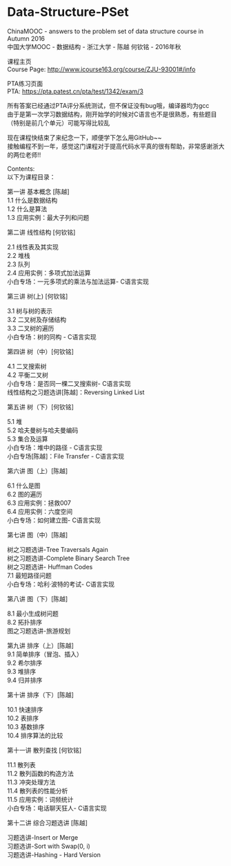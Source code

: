 # Data-Structure-PSet

ChinaMOOC - answers to the problem set of data structure course in Autumn 2016   
中国大学MOOC - 数据结构 - 浙江大学 - 陈越 何钦铭 - 2016年秋

课程主页         
Course Page: http://www.icourse163.org/course/ZJU-93001#/info               

PTA练习页面                  
PTA: https://pta.patest.cn/pta/test/1342/exam/3

所有答案已经通过PTA评分系统测试，但不保证没有bug哦，编译器均为gcc      
由于是第一次学习数据结构，刚开始学的时候对C语言也不是很熟悉，有些题目（特别是前几个单元）可能写得比较乱

现在课程快结束了来纪念一下，顺便学下怎么用GitHub~~     
接触编程不到一年，感觉这门课程对于提高代码水平真的很有帮助，非常感谢浙大的两位老师!!


Contents:       
以下为课程目录：       

第一讲 基本概念 [陈越]               
1.1 什么是数据结构             
1.2 什么是算法           
1.3 应用实例：最大子列和问题        

第二讲 线性结构 [何钦铭]  

2.1 线性表及其实现       
2.2 堆栈       
2.3 队列         
2.4 应用实例：多项式加法运算        
小白专场：一元多项式的乘法与加法运算- C语言实现          
 
第三讲 树(上) [何钦铭]              

3.1 树与树的表示              
3.2 二叉树及存储结构           
3.3 二叉树的遍历            
小白专场：树的同构 - C语言实现               
 
第四讲 树（中）[何钦铭]          
      
4.1 二叉搜索树        
4.2 平衡二叉树        
小白专场：是否同一棵二叉搜索树- C语言实现          
线性结构之习题选讲[陈越]：Reversing Linked List           
 
第五讲 树（下）[何钦铭]           

5.1 堆         
5.2 哈夫曼树与哈夫曼编码          
5.3 集合及运算          
小白专场：堆中的路径 - C语言实现         
小白专场[陈越]：File Transfer - C语言实现           

第六讲 图（上）[陈越]        

6.1 什么是图      
6.2 图的遍历         
6.3 应用实例：拯救007     
6.4 应用实例：六度空间      
小白专场：如何建立图- C语言实现       
 
第七讲 图（中）[陈越]       

树之习题选讲-Tree Traversals Again       
树之习题选讲-Complete Binary Search Tree   
树之习题选讲- Huffman Codes         
7.1 最短路径问题        
小白专场：哈利·波特的考试- C语言实现   
 
第八讲 图（下）[陈越]   

8.1 最小生成树问题        
8.2 拓扑排序        
图之习题选讲-旅游规划         
 
第九讲 排序（上）[陈越]       
9.1 简单排序（冒泡、插入）           
9.2 希尔排序        
9.3 堆排序         
9.4 归并排序        
 
第十讲 排序（下）[陈越]        

10.1 快速排序         
10.2 表排序    
10.3 基数排序          
10.4 排序算法的比较          
 
第十一讲 散列查找 [何钦铭]            

11.1 散列表      
11.2 散列函数的构造方法            
11.3 冲突处理方法          
11.4 散列表的性能分析        
11.5 应用实例：词频统计        
小白专场：电话聊天狂人- C语言实现             

第十二讲 综合习题选讲 [陈越]           

习题选讲-Insert or Merge             
习题选讲-Sort with Swap(0, i)         
习题选讲-Hashing - Hard Version            
